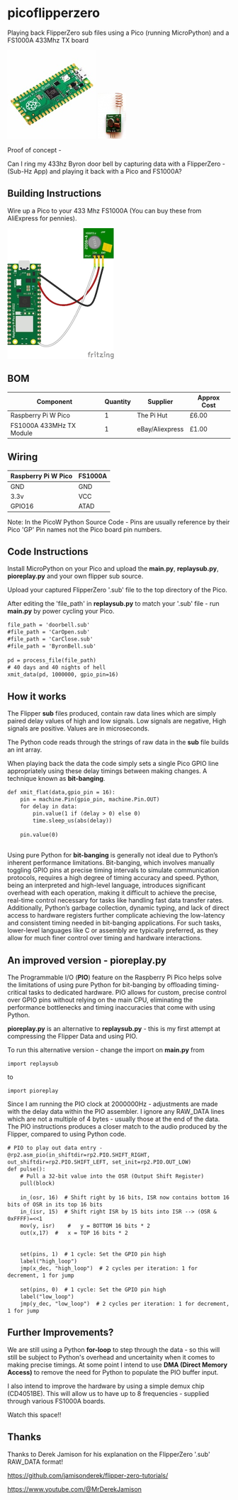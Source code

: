 # picoflipperzero
Playing back FlipperZero sub files using a Pico (running MicroPython) and a FS1000A 433Mhz TX board


![Alt text](pico.jpg?raw=true "Pico") ![Alt text](fs1000a.png?raw=true "FS1000A")



Proof of concept - 

Can I ring my 433hz Byron door bell by capturing data with a FlipperZero - (Sub-Hz App) and playing it back with a Pico and FS1000A?


## Building Instructions

Wire up a Pico to your 433 Mhz FS1000A (You can buy these from AliExpress for pennies).

![Alt text](fritz.jpg?raw=true "Fritzing")


## BOM

Component|Quantity|Supplier|Approx Cost
---------|--------|--------|-----------
Raspberry Pi W Pico|1|The Pi Hut|£6.00
FS1000A 433MHz TX Module|1|eBay/Aliexpress|£1.00

## Wiring

Raspberry Pi W Pico|FS1000A
---------|--------
GND|GND
3.3v|VCC
GPIO16|ATAD




Note: In the PicoW Python Source Code - Pins are usually reference by their Pico 'GP' Pin names not the Pico board pin numbers.


## Code Instructions


Install MicroPython on your Pico and upload the **main.py**, **replaysub.py**, **pioreplay.py** and your own flipper sub source.

Upload your captured FlipperZero '.sub' file to the top directory of the Pico.

After editing the 'file_path' in **replaysub.py** to match your '.sub' file - run **main.py** by power cycling your Pico.
```
file_path = 'doorbell.sub'
#file_path = 'CarOpen.sub'
#file_path = 'CarClose.sub'
#file_path = 'ByronBell.sub'

pd = process_file(file_path)
# 40 days and 40 nights of hell
xmit_data(pd, 1000000, gpio_pin=16)

```
## How it works

The Flipper **sub** files produced, contain raw data lines which are simply paired delay values of high and low signals.
Low signals are negative, High signals are positive. Values are in microseconds. 

The Python code reads through the strings of raw data in the **sub** file builds an int array.

When playing back the data the code simply sets a single Pico GPIO line appropriately using these delay timings between making changes.
A technique known as **bit-banging**.

```
def xmit_flat(data,gpio_pin = 16):
    pin = machine.Pin(gpio_pin, machine.Pin.OUT)
    for delay in data:
        pin.value(1 if (delay > 0) else 0)
        time.sleep_us(abs(delay))

    pin.value(0)
    
```


Using pure Python for **bit-banging** is generally not ideal due to Python’s inherent performance limitations. Bit-banging, which involves manually toggling GPIO pins at precise timing intervals to simulate communication protocols, requires a high degree of timing accuracy and speed. Python, being an interpreted and high-level language, introduces significant overhead with each operation, making it difficult to achieve the precise, real-time control necessary for tasks like handling fast data transfer rates. Additionally, Python’s garbage collection, dynamic typing, and lack of direct access to hardware registers further complicate achieving the low-latency and consistent timing needed in bit-banging applications. For such tasks, lower-level languages like C or assembly are typically preferred, as they allow for much finer control over timing and hardware interactions.




## An improved version - pioreplay.py

The Programmable I/O (**PIO**) feature on the Raspberry Pi Pico helps solve the limitations of using pure Python for bit-banging by offloading timing-critical tasks to dedicated hardware. PIO allows for custom, precise control over GPIO pins without relying on the main CPU, eliminating the performance bottlenecks and timing inaccuracies that come with using Python.

**pioreplay.py** is an alternative to **replaysub.py** - this is my first attempt at compressing the Flipper Data and using PIO.

To run this alternative version - change the import on **main.py** from

```
import replaysub
```
to
```
import pioreplay
```

Since I am running the PIO clock at 2000000Hz - adjustments are made with the delay data within the PIO assembler.
I ignore any RAW_DATA lines which are not a multiple of 4 bytes - usually those at the end of the data.
The PIO instructions produces a closer match to the audio produced by the Flipper, compared to using Python code.


```
# PIO to play out data entry - 
@rp2.asm_pio(in_shiftdir=rp2.PIO.SHIFT_RIGHT, out_shiftdir=rp2.PIO.SHIFT_LEFT, set_init=rp2.PIO.OUT_LOW)
def pulse():
    # Pull a 32-bit value into the OSR (Output Shift Register)
    pull(block)

    in_(osr, 16)  # Shift right by 16 bits, ISR now contains bottom 16 bits of OSR in its top 16 bits
    in_(isr, 15)  # Shift right ISR by 15 bits into ISR --> (OSR & 0xFFFF)=<<1
    mov(y, isr)    #   y = BOTTOM 16 bits * 2
    out(x,17)  #   x = TOP 16 bits * 2


    set(pins, 1)  # 1 cycle: Set the GPIO pin high
    label("high_loop")
    jmp(x_dec, "high_loop")  # 2 cycles per iteration: 1 for decrement, 1 for jump

    set(pins, 0)  # 1 cycle: Set the GPIO pin high
    label("low_loop")
    jmp(y_dec, "low_loop")  # 2 cycles per iteration: 1 for decrement, 1 for jump

```


## Further Improvements?

We are still using a Python **for-loop** to step through the data - so this will still be subject to Python's overhead and uncertainity when it comes to making precise timings.
At some point I intend to use **DMA (Direct Memory Access)** to remove the need for Python to populate the PIO buffer input.

I also intend to improve the hardware by using a simple demux chip (CD4051BE). This will allow us to have up to 8 frequencies - supplied through various FS1000A boards. 

Watch this space!!


## Thanks

Thanks to Derek Jamison for his explanation on the FlipperZero '.sub' RAW_DATA format!

https://github.com/jamisonderek/flipper-zero-tutorials/

https://www.youtube.com/@MrDerekJamison









